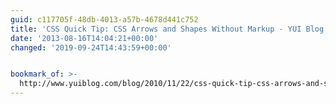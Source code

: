 ```yaml
---
guid: c117705f-48db-4013-a57b-4678d441c752
title: 'CSS Quick Tip: CSS Arrows and Shapes Without Markup - YUI Blog'
date: '2013-08-16T14:04:21+00:00'
changed: '2019-09-24T14:43:59+00:00'


bookmark_of: >-
  http://www.yuiblog.com/blog/2010/11/22/css-quick-tip-css-arrows-and-shapes-without-markup/
---
```




